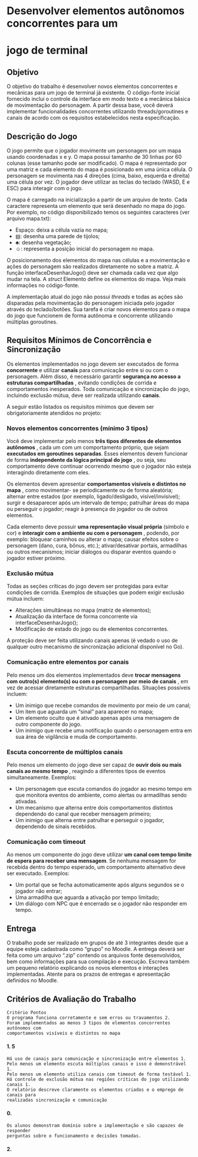 # Desenvolver elementos autônomos concorrentes para um

# jogo de terminal

## Objetivo

O objetivo do trabalho é desenvolver novos elementos concorrentes e mecânicas para um jogo de
terminal já existente. O código-fonte inicial fornecido inclui o controle da interface em modo texto e
a mecânica básica de movimentação do personagem. A partir dessa base, você deverá implementar
funcionalidades concorrentes utilizando threads/goroutines e canais de acordo com os requisitos
estabelecidos nesta especificação.

## Descrição do Jogo

O jogo permite que o jogador movimente um personagem por um mapa usando coordenadas x e y. O
mapa possui tamanho de 30 linhas por 60 colunas (esse tamanho pode ser modificado). O mapa é
representado por uma matriz e cada elemento do mapa é posicionado em uma única célula. O
personagem se movimenta nas 4 direções (cima, baixo, esquerda e direita) uma célula por vez. O
jogador deve utilizar as teclas do teclado (WASD, E e ESC) para interagir com o jogo.

O mapa é carregado na inicialização a partir de um arquivo de texto. Cada caractere representa um
elemento que será desenhado no mapa do jogo. Por exemplo, no código disponibilizado temos os
seguintes caracteres (ver arquivo mapa.txt):

- Espaço: deixa a célula vazia no mapa;
- ▤: desenha uma parede de tijolos;
- ♣: desenha vegetação;
- ☺: representa a posição inicial do personagem no mapa.

O posicionamento dos elementos do mapa nas células e a movimentação e ações do personagem são
realizados diretamente no sobre a matriz. A função interfaceDesenharJogo() deve ser chamada cada
vez que algo mudar na tela. A _struct_ Elemento define os elementos do mapa. Veja mais informações
no código-fonte.

A implementação atual do jogo não possui _threads_ e todas as ações são disparadas pela
movimentação do personagem iniciada pelo jogador através do teclado/botões. Sua tarefa é criar
novos elementos para o mapa do jogo que funcionem de forma autônoma e concorrente utilizando
múltiplas goroutines.

## Requisitos Mínimos de Concorrência e Sincronização

Os elementos implementados no jogo devem ser executados de forma **concorrente** e utilizar **canais**
para comunicação entre si ou com o personagem. Além disso, é necessário garantir **segurança no
acesso a estruturas compartilhadas** , evitando condições de corrida e comportamentos inesperados.
Toda comunicação e sincronização do jogo, incluindo exclusão mútua, deve ser realizada utilizando
**canais**.

A seguir estão listados os requisitos mínimos que devem ser obrigatoriamente atendidos no projeto:


### Novos elementos concorrentes (mínimo 3 tipos)

Você deve implementar pelo menos **três tipos diferentes de elementos autônomos** , cada um com
um comportamento próprio, que sejam **executados em goroutines separadas**. Esses elementos
devem funcionar de forma **independente da lógica principal do jogo** , ou seja, seu comportamento
deve continuar ocorrendo mesmo que o jogador não esteja interagindo diretamente com eles.

Os elementos devem apresentar **comportamentos visíveis e distintos no mapa** , como movimentar-
se periodicamente ou de forma aleatória; alternar entre estados (por exemplo, ligado/desligado,
visível/invisível); surgir e desaparecer após um intervalo de tempo; patrulhar áreas do mapa ou
perseguir o jogador; reagir à presença do jogador ou de outros elementos.

Cada elemento deve possuir **uma representação visual própria** (símbolo e cor) e **interagir com o
ambiente ou com o personagem** , podendo, por exemplo: bloquear caminhos ou alterar o mapa;
causar efeitos sobre o personagem (dano, cura, bônus, etc.); ativar/desativar portais, armadilhas ou
outros mecanismos; iniciar diálogos ou disparar eventos quando o jogador estiver próximo.

### Exclusão mútua

Todas as seções críticas do jogo devem ser protegidas para evitar condições de corrida. Exemplos de
situações que podem exigir exclusão mútua incluem:

- Alterações simultâneas no mapa (matriz de elementos);
- Atualização da interface de forma concorrente via interfaceDesenharJogo();
- Modificação de estado do jogo ou de elementos concorrentes.

A proteção deve ser feita utilizando canais apenas (é vedado o uso de qualquer outro mecanismo de
sincronização adicional disponível no Go).

### Comunicação entre elementos por canais

Pelo menos um dos elementos implementados deve **trocar mensagens com outro(s) elemento(s) ou
com o personagem por meio de canais** , em vez de acessar diretamente estruturas compartilhadas.
Situações possíveis incluem:

- Um inimigo que recebe comandos de movimento por meio de um canal;
- Um item que aguarda um “sinal” para aparecer no mapa;
- Um elemento oculto que é ativado apenas após uma mensagem de outro componente do
    jogo.
- Um inimigo que recebe uma notificação quando o personagem entra em sua área de vigilância
    e muda de comportamento.

### Escuta concorrente de múltiplos canais

Pelo menos um elemento do jogo deve ser capaz de **ouvir dois ou mais canais ao mesmo tempo** ,
reagindo a diferentes tipos de eventos simultaneamente. Exemplos:


- Um personagem que escuta comandos do jogador ao mesmo tempo em que monitora
    eventos do ambiente, como alertas ou armadilhas sendo ativadas.
- Um mecanismo que alterna entre dois comportamentos distintos dependendo do canal que
    receber mensagem primeiro;
- Um inimigo que alterna entre patrulhar e perseguir o jogador, dependendo de sinais
    recebidos.

### Comunicação com timeout

Ao menos um componente do jogo deve utilizar **um canal com tempo limite de espera para receber
uma mensagem**. Se nenhuma mensagem for recebida dentro do tempo esperado, um
comportamento alternativo deve ser executado. Exemplos:

- Um portal que se fecha automaticamente após alguns segundos se o jogador não entrar;
- Uma armadilha que aguarda a ativação por tempo limitado;
- Um diálogo com NPC que é encerrado se o jogador não responder em tempo.

## Entrega

O trabalho pode ser realizado em grupos de até 3 integrantes desde que a equipe esteja cadastrada
como “grupo” no Moodle. A entrega deverá ser feita como um arquivo “.zip” contendo os arquivos
fonte desenvolvidos, bem como informações para sua compilação e execução. Escreva também um
pequeno relatório explicando os novos elementos e interações implementadas. Atente para os
prazos de entregas e apresentação definidos no Moodle.


## Critérios de Avaliação do Trabalho

```
Critério Pontos
O programa funciona corretamente e sem erros ou travamentos 2.
Foram implementados ao menos 3 tipos de elementos concorrentes autônomos com
comportamentos visíveis e distintos no mapa
```
#### 1. 5

```
Há uso de canais para comunicação e sincronização entre elementos 1.
Pelo menos um elemento escuta múltiplos canais e isso é demonstrável 1.
Pelo menos um elemento utiliza canais com timeout de forma testável 1.
Há controle de exclusão mútua nas regiões críticas do jogo utilizando canais 1.
O relatório descreve claramente os elementos criados e o emprego de canais para
realizadas sincronização e comunicação
```
#### 0.

```
Os alunos demonstram domínio sobre a implementação e são capazes de responder
perguntas sobre o funcionamento e decisões tomadas.
```
#### 2.


